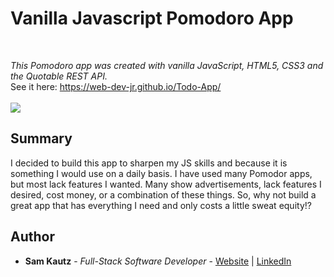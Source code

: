 # Vanilla Javascript Pomodoro App

<br>

_This Pomodoro app was created with vanilla JavaScript, HTML5, CSS3 and the Quotable REST API._
<br>
See it here: https://web-dev-jr.github.io/Todo-App/
<br>
<br>
<image src="images/PA.PNG">
  
## Summary

I decided to build this app to sharpen my JS skills and because it is something I would use on a daily basis. 
I have used many Pomodor apps, but most lack features I wanted. Many show advertisements, lack features
I desired, cost money, or a combination of these things. So, why not build a great app that has everything 
I need and only costs a little sweat equity!?


## Author

* **Sam Kautz** - *Full-Stack Software Developer* - [Website](https://samkautzresume.dev/) | [LinkedIn](https://www.linkedin.com/in/sam-k-64455416a/)
